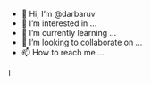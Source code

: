 - 👋 Hi, I’m @darbaruv
- 👀 I’m interested in ...
- 🌱 I’m currently learning ...
- 💞️ I’m looking to collaborate on ...
- 📫 How to reach me ...

<!---
darbaruv/darbaruv is a ✨ special ✨ repository because its `README.md` (this file) appears on your GitHub profile.
You can click the Preview link to take a look at your changes.
--->l
